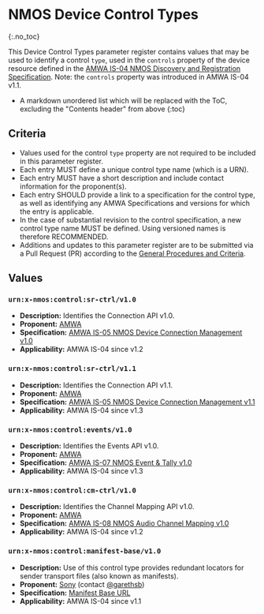 # NMOS Device Control Types
{:.no_toc}

This Device Control Types parameter register contains values that may be used to identify a control `type`, used in the `controls` property of the device resource defined in the [AMWA IS-04 NMOS Discovery and Registration Specification](https://specs.amwa.tv/is-04).
Note: the `controls` property was introduced in AMWA IS-04 v1.1.

- A markdown unordered list which will be replaced with the ToC, excluding the "Contents header" from above
{:toc}

## Criteria

- Values used for the control `type` property are not required to be included in this parameter register.
- Each entry MUST define a unique control type name (which is a URN).
- Each entry MUST have a short description and include contact information for the proponent(s).
- Each entry SHOULD provide a link to a specification for the control type, as well as identifying any AMWA Specifications and versions for which the entry is applicable.
- In the case of substantial revision to the control specification, a new control type name MUST be defined. Using versioned names is therefore RECOMMENDED.
- Additions and updates to this parameter register are to be submitted via a Pull Request (PR) according to the [General Procedures and Criteria](../common/).

## Values

### `urn:x-nmos:control:sr-ctrl/v1.0`
- **Description:** Identifies the Connection API v1.0.
- **Proponent:** [AMWA](https://www.amwa.tv/)
- **Specification:** [AMWA IS-05 NMOS Device Connection Management v1.0](https://specs.amwa.tv/is-05/v1.0)
- **Applicability:** AMWA IS-04 since v1.2

### `urn:x-nmos:control:sr-ctrl/v1.1`
- **Description:** Identifies the Connection API v1.1.
- **Proponent:** [AMWA](https://www.amwa.tv/)
- **Specification:** [AMWA IS-05 NMOS Device Connection Management v1.1](https://specs.amwa.tv/is-05/v1.1)
- **Applicability:** AMWA IS-04 since v1.3

### `urn:x-nmos:control:events/v1.0`
- **Description:** Identifies the Events API v1.0.
- **Proponent:** [AMWA](https://www.amwa.tv/)
- **Specification:** [AMWA IS-07 NMOS Event & Tally v1.0](https://specs.amwa.tv/is-07/v1.0)
- **Applicability:** AMWA IS-04 since v1.3

### `urn:x-nmos:control:cm-ctrl/v1.0`
- **Description:** Identifies the Channel Mapping API v1.0.
- **Proponent:** [AMWA](https://www.amwa.tv/)
- **Specification:** [AMWA IS-08 NMOS Audio Channel Mapping v1.0](https://specs.amwa.tv/is-08/v1.0)
- **Applicability:** AMWA IS-04 since v1.2

### `urn:x-nmos:control:manifest-base/v1.0`
- **Description:** Use of this control type provides redundant locators for sender transport files (also known as manifests).
- **Proponent:** [Sony](https://github.com/sony) (contact [@garethsb](https://github.com/garethsb))
- **Specification:** [Manifest Base URL](manifest-base.md)
- **Applicability:** AMWA IS-04 since v1.1
